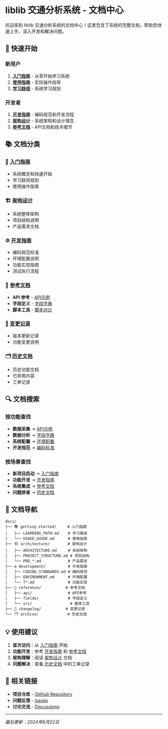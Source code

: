 # liblib 交通分析系统 - 文档中心

欢迎来到 liblib 交通分析系统的文档中心！这里包含了系统的完整文档，帮助您快速上手、深入开发和解决问题。

## 🚀 快速开始

### 新用户
1. **[入门指南](getting-started/)** - 从零开始学习系统
2. **[使用指南](getting-started/USAGE_GUIDE.md)** - 实际操作指导
3. **[学习路径](getting-started/LEARNING_PATH.md)** - 系统学习规划

### 开发者
1. **[开发指南](development/)** - 编码规范和开发流程
2. **[架构设计](architecture/)** - 系统架构和设计理念
3. **[参考文档](reference/)** - API文档和技术细节

## 📚 文档分类

### 🎯 [入门指南](getting-started/)
- 系统概览和快速开始
- 学习路径规划
- 使用操作指南

### 🏗️ [架构设计](architecture/)
- 系统整体架构
- 项目结构说明
- 产品需求文档

### ⚙️ [开发指南](development/)
- 编码规范标准
- 环境配置说明
- 功能实现指南
- 测试执行流程

### 📖 [参考文档](reference/)
- **API 参考** - [API示例](reference/api/)
- **字段定义** - [字段字典](reference/fields/)
- **脚本工具** - [脚本对比](reference/src/)

### 📝 [变更记录](changelog/)
- 版本更新记录
- 功能变更说明

### 🗂️ [历史文档](archive/)
- 历史功能文档
- 已弃用内容
- 工单记录

## 🔍 文档搜索

### 按功能查找
- **数据采集** → [API示例](reference/api/)
- **数据分析** → [字段字典](reference/fields/)
- **系统配置** → [环境配置](development/ENVIRONMENT.md)
- **开发规范** → [编码标准](development/CODING_STANDARDS.md)

### 按场景查找
- **新项目启动** → [入门指南](getting-started/)
- **功能开发** → [开发指南](development/)
- **系统集成** → [参考文档](reference/)
- **问题排查** → [历史文档](archive/)

## 📖 文档导航

```
docs/
├── 📚 getting-started/     # 入门指南
│   ├── LEARNING_PATH.md    # 学习路径
│   └── USAGE_GUIDE.md      # 使用指南
├── 🏗️ architecture/        # 架构设计
│   ├── ARCHITECTURE.md     # 系统架构
│   ├── PROJECT_STRUCTURE.md # 项目结构
│   └── PRD_*.md            # 产品需求
├── ⚙️ development/          # 开发指南
│   ├── CODING_STANDARDS.md # 编码规范
│   ├── ENVIRONMENT.md      # 环境配置
│   └── T*.md               # 功能实现
├── 📖 reference/           # 参考文档
│   ├── api/                # API参考
│   ├── fields/             # 字段定义
│   └── src/                 # 脚本工具
├── 📝 changelog/           # 变更记录
└── 🗂️ archive/             # 历史文档
```

## 💡 使用建议

1. **首次访问**：从 [入门指南](getting-started/) 开始
2. **功能开发**：参考 [开发指南](development/) 和 [参考文档](reference/)
3. **架构理解**：阅读 [架构设计](architecture/) 文档
4. **问题解决**：查看 [历史文档](archive/) 中的工单记录

## 🔗 相关链接

- **项目仓库** - [GitHub Repository](https://github.com/your-org/liblib-transportation-analysis)
- **问题反馈** - [Issues](https://github.com/your-org/liblib-transportation-analysis/issues)
- **讨论交流** - [Discussions](https://github.com/your-org/liblib-transportation-analysis/discussions)

---

*最后更新：2024年8月22日*
